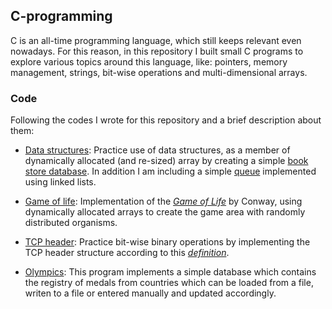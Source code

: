 <!-- C-programming -->
## C-programming
C is an all-time programming language, which still keeps relevant even nowadays. For this reason, 
in this repository I built small C programs to explore various topics around this language, like:
pointers, memory management, strings, bit-wise operations and multi-dimensional arrays.

### Code
Following the codes I wrote for this repository and a brief description about them:

* [Data structures](src/data-structures): Practice use of data structures, as a member of dynamically allocated (and re-sized) array by creating a simple [book store database](src/data-structures/book-store). In addition I am including a simple [queue](src/data-structures/queue) implemented using linked lists.

* [Game of life](src/gameoflife): Implementation of the [*Game of Life*](http://en.m.wikipedia.org/wiki/Conway%27s_Game_of_Life) by Conway, using dynamically allocated arrays to create the game area with randomly distributed organisms.

* [TCP header](src/tcpheader): Practice bit-wise binary operations by implementing the TCP header structure according to this [*definition*](https://en.wikipedia.org/wiki/Transmission_Control_Protocol#TCP_segment_structure).

* [Olympics](src/olympics): This program implements a simple database which contains the registry of medals from countries which can be loaded from a file, writen to a file or entered manually and updated accordingly.